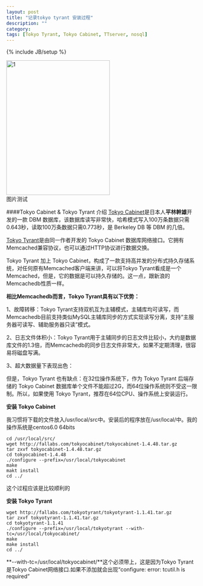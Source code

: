 ```yaml
---
layout: post
title: "记录tokyo tyrant 安装过程"
description: ""
category: 
tags: [Tokyo Tyrant, Tokyo Cabinet, TTserver, nosql]
---
```

{% include JB/setup %}

<p class="text-center"><img src="http://farm9.staticflickr.com/8103/8629678161_0a308b5970.jpg" width="273" height="354" alt="1"><br />图片测试</p>

####Tokyo Cabinet & Tokyo Tyrant 介绍
[Tokyo Cabinet](http://fallabs.com/tokyocabinet/)是日本人**平林幹雄**开发的一款 DBM 数据库，该数据库读写非常快，哈希模式写入100万条数据只需0.643秒，读取100万条数据只需0.773秒，是 Berkeley DB 等 DBM 的几倍。

[Tokyo Tyrant](http://fallabs.com/tokyotyrant/)是由同一作者开发的 Tokyo Cabinet 数据库网络接口。它拥有Memcached兼容协议，也可以通过HTTP协议进行数据交换。

Tokyo Tyrant 加上 Tokyo Cabinet，构成了一款支持高并发的分布式持久存储系统，对任何原有Memcached客户端来讲，可以将Tokyo Tyrant看成是一个Memcached，但是，它的数据是可以持久存储的。这一点，跟新浪的Memcachedb性质一样。

**相比Memcachedb而言，Tokyo Tyrant具有以下优势：**

1、故障转移：Tokyo Tyrant支持双机互为主辅模式，主辅库均可读写，而Memcachedb目前支持类似MySQL主辅库同步的方式实现读写分离，支持“主服务器可读写、辅助服务器只读”模式。

2、日志文件体积小：Tokyo Tyrant用于主辅同步的日志文件比较小，大约是数据库文件的1.3倍，而Memcachedb的同步日志文件非常大，如果不定期清理，很容易将磁盘写满。

3、超大数据量下表现出色：

但是，Tokyo Tyrant 也有缺点：在32位操作系统下，作为 Tokyo Tyrant 后端存储的 Tokyo Cabinet 数据库单个文件不能超过2G，而64位操作系统则不受这一限制。所以，如果使用 Tokyo Tyrant，推荐在64位CPU、操作系统上安装运行。

**安装 Tokyo Cabinet**

我习惯将下载的文件放入/usr/local/src中。安装后的程序放在/usr/local/中。我的操作系统是centos6.0 64bits

    cd /usr/local/src/
    wget http://fallabs.com/tokyocabinet/tokyocabinet-1.4.48.tar.gz
    tar zxvf tokyocabinet-1.4.48.tar.gz
    cd tokyocabinet-1.4.48
    ./configure --prefix=/usr/local/tokyocabinet
    make
    makt install
    cd ../

这个过程应该是比较顺利的

**安装 Tokyo Tyrant**

    wget http://fallabs.com/tokyotyrant/tokyotyrant-1.1.41.tar.gz
    tar zxvf tokyotyrant-1.1.41.tar.gz
    cd tokyotyrant-1.1.41
    ./configure --prefix=/usr/local/tokyotyrant --with-tc=/usr/local/tokyocabinet/
    make
    make install
    cd ../

**--with-tc=/usr/local/tokyocabinet/**这个必须带上，这是因为Tokyo Tyrant是Tokyo Cabinet网络接口.如果不添加就会出现“configure: error: tcutil.h is required”